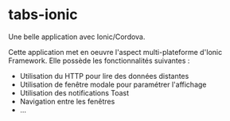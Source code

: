 # tabs-ionic
Une belle application avec Ionic/Cordova.

Cette application met en oeuvre l'aspect multi-plateforme d'Ionic Framework. Elle possède les fonctionnalités suivantes :
- Utilisation du HTTP pour lire des données distantes
- Utilisation de fenêtre modale pour paramétrer l'affichage
- Utilisation des notifications Toast
- Navigation entre les fenêtres
- ...
